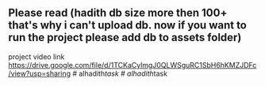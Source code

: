 ## Please read (hadith db size more then 100+ that's why i can't upload db. now if you want to run the project please add db to assets folder)

project video link https://drive.google.com/file/d/1TCKaCylmgJ0QLWSguRC1SbH6hKMZJDFc/view?usp=sharing
#   a l h a d i t h _ t a s k 
 
 #   a l h a d i t h _ t a s k 
 
 
